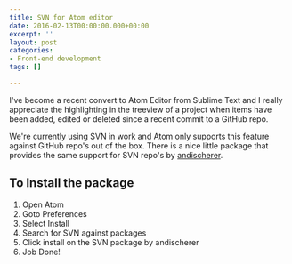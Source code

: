 ```yaml
---
title: SVN for Atom editor
date: 2016-02-13T00:00:00.000+00:00
excerpt: ''
layout: post
categories:
- Front-end development
tags: []

---
```

I've become a recent convert to Atom Editor from Sublime Text and I really appreciate the highlighting in the treeview of a project when items have been added, edited or deleted since a recent commit to a GitHub repo.

We're currently using SVN in work and Atom only supports this feature against GitHub repo's out of the box. There is a nice little package that provides the same support for SVN repo's by [andischerer](https://github.com/andischerer).

## To Install the package

1. Open Atom
2. Goto Preferences
3. Select Install
4. Search for SVN against packages
5. Click install on the SVN package by andischerer
6. Job Done!